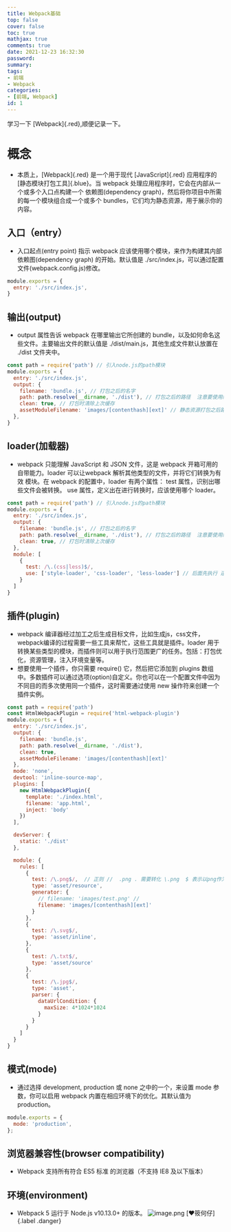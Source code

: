 ```yaml
---
title: Webpack基础
top: false
cover: false
toc: true
mathjax: true
comments: true
date: 2021-12-23 16:32:30
password:
summary:
tags:
- 前端
- Webpack
categories:
- [前端, Webpack]
id: 1
---
```

学习一下 [Webpack]{.red},顺便记录一下。
<!-- more -->
# 概念
* 本质上，[Webpack]{.red} 是一个用于现代 [JavaScript]{.red} 应用程序的 [静态模块打包工具]{.blue}。当 webpack 处理应用程序时，它会在内部从一个或多个入口点构建一个 依赖图(dependency graph)，然后将你项目中所需的每一个模块组合成一个或多个 bundles，它们均为静态资源，用于展示你的内容。

## 入口（entry）
* 入口起点(entry point) 指示 webpack 应该使用哪个模块，来作为构建其内部 依赖图(dependency graph) 的开始。默认值是 ./src/index.js，可以通过配置文件(webpack.config.js)修改。
```js webpack 
module.exports = {
  entry: './src/index.js',
}
```
## 输出(output)
* output 属性告诉 webpack 在哪里输出它所创建的 bundle，以及如何命名这些文件。主要输出文件的默认值是 ./dist/main.js，其他生成文件默认放置在 ./dist 文件夹中。
```js webpack 
const path = require('path') // 引入node.js的path模块
module.exports = {
  entry: './src/index.js',
  output: {
    filename: 'bundle.js', // 打包之后的名字
    path: path.resolve(__dirname, './dist'), // 打包之后的路径  注意要使用绝对路径 __dirname表示获取到当前webpack.congfig.js 的物理路径， './dist'表示基于这个物理路径解析到当前目录下的dist
    clean: true, // 打包时清除上次缓存
    assetModuleFilename: 'images/[contenthash][ext]' // 静态资源打包之后路径及命名 contenthash 根据文件内容生产哈希字符串 ext 扩展名 [] webpack系统自带的默认的生产文件名的方法
  },
}
```
## loader(加载器)
* webpack 只能理解 JavaScript 和 JSON 文件，这是 webpack 开箱可用的自带能力。loader 可以让webpack 解析其他类型的文件，并将它们转换为有效 模块。在 webpack 的配置中，loader 有两个属性：
test 属性，识别出哪些文件会被转换。
use 属性，定义出在进行转换时，应该使用哪个 loader。
```js webpack
const path = require('path') // 引入node.js的path模块
module.exports = {
  entry: './src/index.js',
  output: {
    filename: 'bundle.js', // 打包之后的名字
    path: path.resolve(__dirname, './dist'), // 打包之后的路径  注意要使用绝对路径 __dirname表示获取到当前webpack.congfig.js 的物理路径， './dist'表示基于这个物理路径解析到当前目录下的dist
    clean: true, // 打包时清除上次缓存
  },
  module: [
    {
      test: /\.(css|less)$/,
      use: ['style-loader', 'css-loader', 'less-loader'] // 后面先执行 逆序
    }
  ]
}
```
## 插件(plugin)
* webpack 编译器经过加工之后生成目标文件，比如生成js，css文件，webpack编译的过程需要一些工具来帮忙，这些工具就是插件。loader 用于转换某些类型的模块，而插件则可以用于执行范围更广的任务。包括：打包优化，资源管理，注入环境变量等。
* 想要使用一个插件，你只需要 require() 它，然后把它添加到 plugins 数组中。多数插件可以通过选项(option)自定义。你也可以在一个配置文件中因为不同目的而多次使用同一个插件，这时需要通过使用 new 操作符来创建一个插件实例。
```js webpack
const path = require('path')
const HtmlWebpackPlugin = require('html-webpack-plugin')
module.exports = {
  entry: './src/index.js',
  output: {
    filename: 'bundle.js',
    path: path.resolve(__dirname, './dist'),
    clean: true,
    assetModuleFilename: 'images/[contenthash][ext]' 
  },
  mode: 'none',
  devtool: 'inline-source-map',
  plugins: [
    new HtmlWebpackPlugin({
      template: './index.html',
      filename: 'app.html',
      inject: 'body'
    })
  ],

  devServer: {
    static: './dist'
  },

  module: {
    rules: [
      {
        test: /\.png$/,  // 正则 //  .png . 需要转化 \.png  $ 表示以png作为拓展名的这种类型的文件
        type: 'asset/resource',
        generator: {
          // filename: 'images/test.png' //
          filename: 'images/[contenthash][ext]'
        }
      },
      {
        test: /\.svg$/,
        type: 'asset/inline',
      },
      {
        test: /\.txt$/, 
        type: 'asset/source'
      },
      {
        test: /\.jpg$/,
        type: 'asset',
        parser: {
          dataUrlCondition: {
            maxSize: 4*1024*1024
          }
        }
      }
    ]
  }
}
```
## 模式(mode)
* 通过选择 development, production 或 none 之中的一个，来设置 mode 参数，你可以启用 webpack 内置在相应环境下的优化。其默认值为 production。
```js webpack
module.exports = {
  mode: 'production',
};
```
## 浏览器兼容性(browser compatibility)
* Webpack 支持所有符合 ES5 标准 的浏览器（不支持 IE8 及以下版本）
## 环境(environment)
* Webpack 5 运行于 Node.js v10.13.0+ 的版本。
![image.png](https://s2.loli.net/2021/12/23/jh6sPfOzButMXrG.png)
[:heart:筱何仔]{.label .danger}